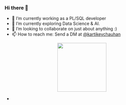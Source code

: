 ### Hi there 👋

- 🔭 I’m currently working as a PL/SQL developer
- 🌱 I’m currently exploring Data Science & AI.
- 👯 I’m looking to collaborate on just about anything :)
- 📫 How to reach me: Send a DM at [@kartikeychauhan](https://www.linkedin.com/in/kartikeychauhan) 

<p align=center>    
    <img height=160 align="center" src="https://github-readme-stats.vercel.app/api/top-langs/?username=skhiearth&layout=compact&theme=gruvbox">
</p>


- 
<!--
**kartikey-chauhan/kartikey-chauhan** is a ✨ _special_ ✨ repository because its `README.md` (this file) appears on your GitHub profile.

Here are some ideas to get you started:

- 🔭 I’m currently working on ...
- 🌱 I’m currently learning ...
- 👯 I’m looking to collaborate on ...
- 🤔 I’m looking for help with ...
- 💬 Ask me about ...
- 📫 How to reach me: ...
- 😄 Pronouns: ...
- ⚡ Fun fact: ...
-->
